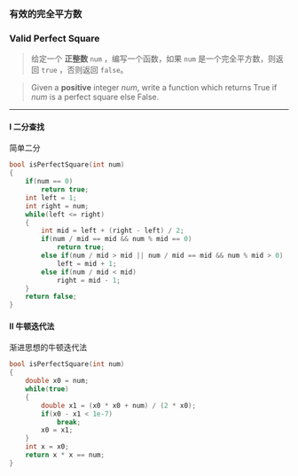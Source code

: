### 有效的完全平方数
### Valid Perfect Square

> 给定一个 **正整数** `num` ，编写一个函数，如果 `num` 是一个完全平方数，则返回 `true` ，否则返回 `false`。 

> Given a **positive** integer *num*, write a function which returns True if *num* is a perfect square else False.  

----------

#### I 二分查找

简单二分

```cpp
bool isPerfectSquare(int num) 
{
    if(num == 0)
        return true;
    int left = 1;
    int right = num;
    while(left <= right)
    {
        int mid = left + (right - left) / 2;
        if(num / mid == mid && num % mid == 0)
            return true;
        else if(num / mid > mid || num / mid == mid && num % mid > 0)
            left = mid + 1;
        else if(num / mid < mid)
            right = mid - 1;
    }
    return false;
}
```

#### II 牛顿迭代法

渐进思想的牛顿迭代法

```cpp
bool isPerfectSquare(int num) 
{
    double x0 = num;
    while(true)
    {
        double x1 = (x0 * x0 + num) / (2 * x0);
        if(x0 - x1 < 1e-7)
            break;
        x0 = x1;
    }
    int x = x0;
    return x * x == num;
}
```

